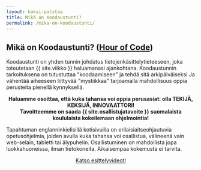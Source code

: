 ```yaml
---
layout: kaksi-palstaa
title: Mikä on Koodaustunti?
permalink: /mika-on-koodaustunti/
---
```


## Mikä on Koodaustunti? ([Hour of Code](http://hourofcode.org))

Koodaustunti on yhden tunnin johdatus tietojenkäsittelytieteeseen, joka toteutetaan {{ site.viikko }} haluamanasi ajankohtana.
Koodaustunnin  tarkoituksena on tutustuttaa "koodaamiseen" ja tehdä sitä arkipäiväiseksi Ja vähentää aiheeseen liittyvää "mystiikkaa" tarjoamalla mahdollisuus oppia perusteita pienellä kynnyksellä.

<p style="text-align: center; font-weight: bold !important;">
Haluamme osoittaa, että kuka tahansa voi oppia perusasiat: olla TEKIJÄ, KEKSIJÄ, INNOVAATTORI!<br />
Tavoitteemme on saada {{ site.osallistujatavoite }} suomalaista koululaista kokeilemaan ohjelmointia!
</p>

Tapahtuman englanninkielisillä kotisivuilla on erilaisia ​​itseohjautuvia opetusohjelmia, joiden avulla kuka tahansa voi osallistua, välineenä vain web-selain, tabletti tai älypuhelin. Osallistuminen on mahdollista jopa luokkahuoneissa, ilman tietokoneita. Aikaisempaa kokemusta ei  tarvita.

<p style="text-align: center;"><a href="/videot/" class="button-big">Katso esittelyvideot!</a></p>